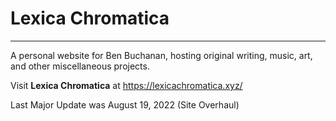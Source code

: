 # Lexica Chromatica

-------------------------------------------------------------------------------

A personal website for Ben Buchanan, hosting original writing, music, art, and
other miscellaneous projects.

Visit __Lexica Chromatica__ at <https://lexicachromatica.xyz/>

Last Major Update was August 19, 2022 (Site Overhaul)
